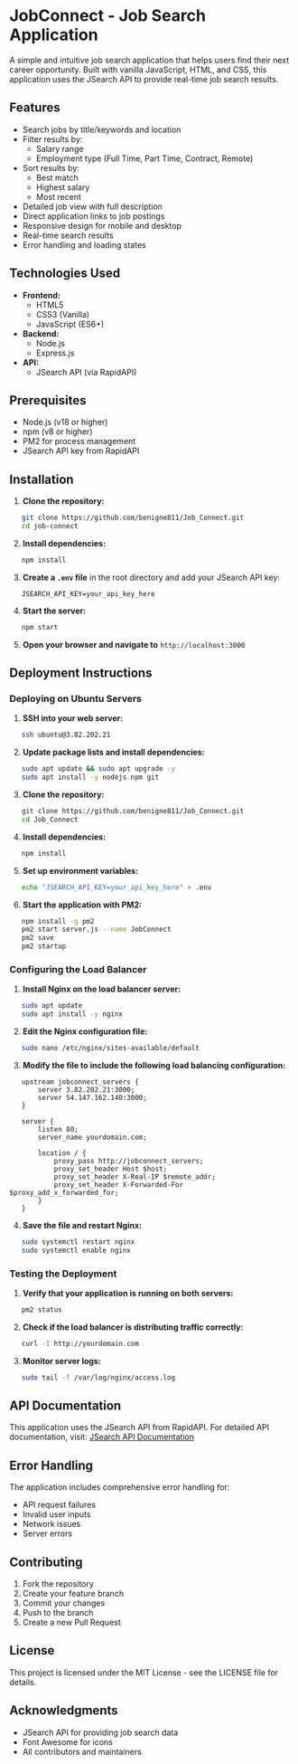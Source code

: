 # JobConnect - Job Search Application

A simple and intuitive job search application that helps users find their next career opportunity. Built with vanilla JavaScript, HTML, and CSS, this application uses the JSearch API to provide real-time job search results.

## Features

- Search jobs by title/keywords and location
- Filter results by:
  - Salary range
  - Employment type (Full Time, Part Time, Contract, Remote)
- Sort results by:
  - Best match
  - Highest salary
  - Most recent
- Detailed job view with full description
- Direct application links to job postings
- Responsive design for mobile and desktop
- Real-time search results
- Error handling and loading states

## Technologies Used

- **Frontend:**
  - HTML5
  - CSS3 (Vanilla)
  - JavaScript (ES6+)
- **Backend:**
  - Node.js
  - Express.js
- **API:**
  - JSearch API (via RapidAPI)

## Prerequisites

- Node.js (v18 or higher)
- npm (v8 or higher)
- PM2 for process management
- JSearch API key from RapidAPI

## Installation

1. **Clone the repository:**

```bash
   git clone https://github.com/benigne811/Job_Connect.git
   cd job-connect
```

2. **Install dependencies:**

```bash
   npm install
```

3. **Create a ****************************************************************`.env`**************************************************************** file** in the root directory and add your JSearch API key:

```
   JSEARCH_API_KEY=your_api_key_here
```

4. **Start the server:**

```bash
   npm start
```

5. **Open your browser and navigate to** `http://localhost:3000`

## Deployment Instructions

### **Deploying on Ubuntu Servers**

1. **SSH into your web server:**

```bash
   ssh ubuntu@3.82.202.21
```

2. **Update package lists and install dependencies:**

```bash
   sudo apt update && sudo apt upgrade -y
   sudo apt install -y nodejs npm git
```

3. **Clone the repository:**

```bash
   git clone https://github.com/benigne811/Job_Connect.git
   cd Job_Connect
```

4. **Install dependencies:**

```bash
   npm install
```

5. **Set up environment variables:**

```bash
   echo "JSEARCH_API_KEY=your_api_key_here" > .env
```

6. **Start the application with PM2:**

```bash
   npm install -g pm2
   pm2 start server.js --name JobConnect
   pm2 save
   pm2 startup
```

### **Configuring the Load Balancer**

1. **Install Nginx on the load balancer server:**

```bash
   sudo apt update
   sudo apt install -y nginx
```

2. **Edit the Nginx configuration file:**

```bash
   sudo nano /etc/nginx/sites-available/default
```

3. **Modify the file to include the following load balancing configuration:**

```
   upstream jobconnect_servers {
       server 3.82.202.21:3000;
       server 54.147.162.140:3000;
   }

   server {
       listen 80;
       server_name yourdomain.com;

       location / {
           proxy_pass http://jobconnect_servers;
           proxy_set_header Host $host;
           proxy_set_header X-Real-IP $remote_addr;
           proxy_set_header X-Forwarded-For $proxy_add_x_forwarded_for;
       }
   }
```

4. **Save the file and restart Nginx:**

```bash
   sudo systemctl restart nginx
   sudo systemctl enable nginx
```

### **Testing the Deployment**

1. **Verify that your application is running on both servers:**

```bash
   pm2 status
```

2. **Check if the load balancer is distributing traffic correctly:**

```bash
   curl -I http://yourdomain.com
```

3. **Monitor server logs:**

```bash
   sudo tail -f /var/log/nginx/access.log
```

## API Documentation

This application uses the JSearch API from RapidAPI. For detailed API documentation, visit:
[JSearch API Documentation](https://rapidapi.com/restyler/api/jsearch)

## Error Handling

The application includes comprehensive error handling for:

- API request failures
- Invalid user inputs
- Network issues
- Server errors

## Contributing

1. Fork the repository
2. Create your feature branch
3. Commit your changes
4. Push to the branch
5. Create a new Pull Request

## License

This project is licensed under the MIT License - see the LICENSE file for details.

## Acknowledgments

- JSearch API for providing job search data
- Font Awesome for icons
- All contributors and maintainers

